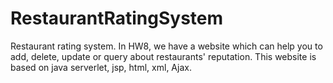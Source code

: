 RestaurantRatingSystem
======================

Restaurant rating system.
In HW8, we have a website which can help you to add, delete, update or query about restaurants' reputation. This website
is based on java serverlet, jsp, html, xml, Ajax. 
